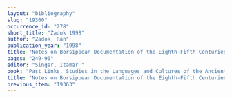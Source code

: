 ```yaml
---
layout: "bibliography"
slug: "19360"
occurrence_id: "278"
short_title: "Zadok 1998"
author: "Zadok, Ran"
publication_year: "1998"
title: "Notes on Borsippean Documentation of the Eighth-Fifth Centuries B.C."
pages: "249-96"
editor: "Singer, Itamar "
book: "Past Links. Studies in the Languages and Cultures of the Ancient Near East"
title: "Notes on Borsippean Documentation of the Eighth-Fifth Centuries B.C."
previous_item: "19363"
---
```

